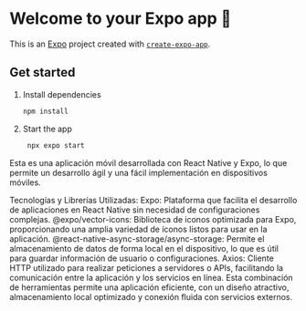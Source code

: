 # Welcome to your Expo app 👋

This is an [Expo](https://expo.dev) project created with [`create-expo-app`](https://www.npmjs.com/package/create-expo-app).

## Get started

1. Install dependencies

   ```bash
   npm install
   ```

2. Start the app

   ```bash
    npx expo start
   ```

Esta es una aplicación móvil desarrollada con React Native y Expo, lo que permite un desarrollo ágil y una fácil implementación en dispositivos móviles.

Tecnologías y Librerías Utilizadas:
Expo: Plataforma que facilita el desarrollo de aplicaciones en React Native sin necesidad de configuraciones complejas.
@expo/vector-icons: Biblioteca de iconos optimizada para Expo, proporcionando una amplia variedad de íconos listos para usar en la aplicación.
@react-native-async-storage/async-storage: Permite el almacenamiento de datos de forma local en el dispositivo, lo que es útil para guardar información de usuario o configuraciones.
Axios: Cliente HTTP utilizado para realizar peticiones a servidores o APIs, facilitando la comunicación entre la aplicación y los servicios en línea.
Esta combinación de herramientas permite una aplicación eficiente, con un diseño atractivo, almacenamiento local optimizado y conexión fluida con servicios externos.
